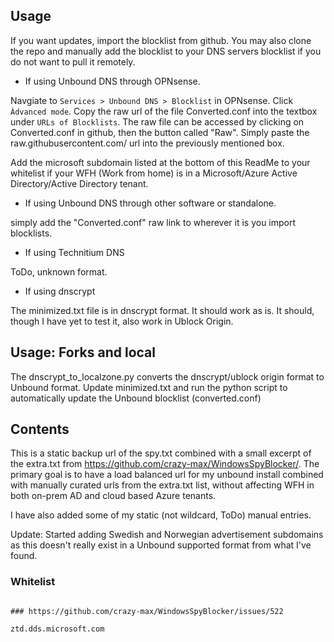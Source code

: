 
## Usage

If you want updates, import the blocklist from github. You may also clone the repo and manually add the blocklist to your DNS servers blocklist if you do not want to pull it remotely.

* If using Unbound DNS through OPNsense.

Navgiate to `Services > Unbound DNS > Blocklist` in OPNsense. Click `Àdvanced mode`. Copy the raw url of the file Converted.conf into the textbox under `URLs of Blocklists`. The raw file can be accessed by clicking on Converted.conf in github, then the button called "Raw". Simply paste the raw.githubusercontent.com/<stuff> url into the previously mentioned box.

Add the microsoft subdomain listed at the bottom of this ReadMe to your whitelist if your WFH (Work from home) is in a Microsoft/Azure Active Directory/Active Directory tenant.

* If using Unbound DNS through other software or standalone.

 simply add the "Converted.conf" raw link to wherever it is you import blocklists.
 
 * If using Technitium DNS
 
 ToDo, unknown format.
 
 
 * If using dnscrypt
 
 The minimized.txt file is in dnscrypt format. It should work as is. It should, though I have yet to test it, also work in Ublock Origin.




## Usage: Forks and local

The dnscrypt_to_localzone.py converts the dnscrypt/ublock origin format to Unbound format. Update minimized.txt and run the python script to automatically update the Unbound blocklist (converted.conf)

## Contents

This is a static backup url of the spy.txt combined with a small excerpt of the extra.txt from https://github.com/crazy-max/WindowsSpyBlocker/.
The primary goal is to have a load balanced url for my unbound install combined with manually curated urls from the extra.txt list, without affecting WFH in both on-prem AD and cloud based Azure tenants.

I have also added some of my static (not wildcard, ToDo) manual entries.

Update: Started adding Swedish and Norwegian advertisement subdomains as this doesn't really exist in a Unbound supported format from what I've found.


### Whitelist

```

### https://github.com/crazy-max/WindowsSpyBlocker/issues/522

ztd.dds.microsoft.com

```